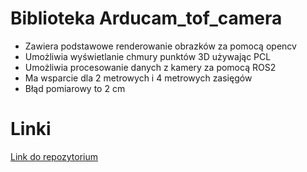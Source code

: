 # Biblioteka Arducam_tof_camera

- Zawiera podstawowe renderowanie obrazków za pomocą opencv
- Umożliwia wyświetlanie chmury punktów 3D używając PCL
- Umożliwia procesowanie danych z kamery za pomocą ROS2
- Ma wsparcie dla 2 metrowych i 4 metrowych zasięgów
- Błąd pomiarowy to 2 cm
# Linki
[Link do repozytorium](https://github.com/ArduCAM/Arducam_tof_camera)
